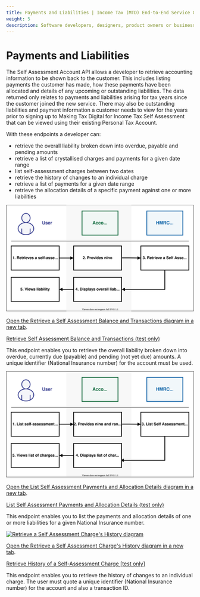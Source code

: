 ```yaml
---
title: Payments and Liabilities | Income Tax (MTD) End-to-End Service Guide
weight: 5
description: Software developers, designers, product owners or business analysts. Integrate your software with the Income Tax API for Making Tax Digital.
---
```


<!--- Section owner: MTD Programme --->

# Payments and Liabilities

The Self Assessment Account API allows a developer to retrieve accounting information to be shown back to the customer. This includes listing payments the customer has made, how these payments have been allocated and details of any upcoming or outstanding liabilities.
The data returned only relates to payments and liabilities arising for tax years since the customer joined the new service. There may also be outstanding liabilities and payment information a customer needs to view for the years prior to signing up to Making Tax Digital for Income Tax Self Assessment that can be viewed using their existing Personal Tax Account.

With these endpoints a developer can:

* retrieve the overall liability broken down into overdue, payable and pending amounts
* retrieve a list of crystallised charges and payments for a given date
range
* list self-assessment charges between two dates
* retrieve the history of changes to an individual charge
* retrieve a list of payments for a given date range
* retrieve the allocation details of a specific payment against one or more liabilities

<a href="figures/payments-and-liabilities-rsab.svg" target="blank"><img src="figures/payments-and-liabilities-rsab.svg" alt="Retrieve a Self Assessment Balance Transactions diagram" style="width:720px;" /></a>

<a href="figures/payments-and-liabilities-rsab.svg" target="blank">Open the Retrieve a Self Assessment Balance and Transactions diagram in a new tab</a>.

[Retrieve Self Assessment Balance and Transactions (test only)](https://developer.qa.tax.service.gov.uk/api-documentation/docs/api/service/self-assessment-accounts-api/2.0#payments-and-liabilities_retrieve-self-assessment-balance-and-transactions-test-only_get_content)

This endpoint enables you to retrieve the overall liability broken down into overdue, currently due (payable) and pending (not yet due) amounts. A unique identifier (National Insurance number) for the account must be used.

<a href="figures/payments-and-liabilities-lsat.svg" target="blank"><img src="figures/payments-and-liabilities-lsat.svg" alt="List Self Assessment Transactions diagram" style="width:720px;" /></a>

<a href="figures/payments-and-liabilities-lsat.svg" target="blank">Open the List Self Assessment Payments and Allocation Details diagram in a new tab</a>.

[List Self Assessment Payments and Allocation Details (test only)](https://developer.qa.tax.service.gov.uk/api-documentation/docs/api/service/self-assessment-accounts-api/2.0#payments-and-liabilities_list-self-assessment-payments-allocation-details-test-only_get_content)

This endpoint enables you to list the payments and allocation details of one or more liabilities for a given National Insurance number.

<a href="figures/payments-and-liabilities-rsach.svg" target="blank"><img src="figures/payments-and-liabilities-rsach.svg" alt="Retrieve a Self Assessment Charge's History diagram" style="width:720px;" /></a>

<a href="figures/payments-and-liabilities-rsach.svg" target="blank">Open the Retrieve a Self Assessment Charge's History diagram in a new tab</a>.

[Retrieve History of a Self-Assessment Charge [test only]](https://developer.qa.tax.service.gov.uk/api-documentation/docs/api/service/self-assessment-accounts-api/2.0#payments-and-liabilities_retrieve-history-of-a-self-assessment-charge-test-only_get_details)

This endpoint enables you to retrieve the history of changes to an individual charge. The user must quote a unique identifier (National Insurance number) for the account and also a transaction ID.
